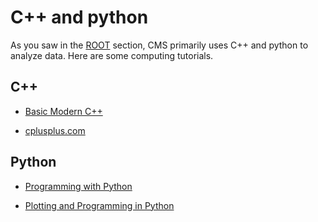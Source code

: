# C++ and python

As you saw in the [ROOT](https://cms-opendata-guide.web.cern.ch/tools/root/) section, CMS primarily uses C++ and python to analyze data. Here are some computing tutorials.

## C++

   * [Basic Modern C++](https://hsf-training.github.io/hsf-training-cpp-webpage/)

   * [cplusplus.com](http://cplusplus.com/)

## Python

   * [Programming with Python](https://swcarpentry.github.io/python-novice-inflammation/)

   * [Plotting and Programming in Python](https://swcarpentry.github.io/python-novice-gapminder/)

